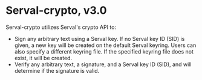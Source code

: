 Serval-crypto, v3.0
===================

Serval-crypto utilizes Serval's crypto API to:
* Sign any arbitrary text using a Serval key. If no Serval key ID (SID) is given, a new key will be created on the default Serval keyring. Users can also specify a different keyring file. If the specified keyring file does not exist, it will be created.
* Verify any arbitrary text, a signature, and a Serval key ID (SID), and will determine if the signature is valid.
